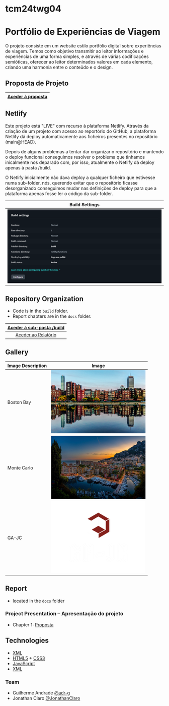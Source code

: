 # tcm24twg04
# Portfólio de Experiências de Viagem

O projeto consiste em um website estilo portfólio digital sobre experiências de viagem. Temos como objetivo transmitir ao leitor informações e experiências de uma forma simples, e através de várias codificações semióticas, oferecer ao leitor determinados valores em cada elemento, criando uma harmonia entre o conteûdo e o design.

## Proposta de Projeto

| [Aceder à proposta](docs/Proposta.md) |
|:----------------------------------:|

## Netlify

Este projeto está "LIVE" com recurso à plataforma Netlify.
Através da criação de um projeto com acesso ao reportório do GitHub, a plataforma Netlify dá deploy automaticamente aos ficheiros presentes no repositório (main@HEAD).

Depois de alguns problemas a tentar dar organizar o repositório e mantendo o deploy funcional conseguimos resolver o problema que tinhamos inicalmente nos deparado com, por isso,  atualmente o Netlify dá deploy apenas à pasta /build. 

O Netlify inicialmente não dava deploy a qualquer ficheiro que estivesse numa sub-folder, nós, querendo evitar que o repositório ficasse desorganizado conseguimos mudar nas definições de deploy para que a plataforma apenas fosse ler o código da sub-folder.

| Build Settings |
|-------------------|
| <img src="docs/docs-img/build_settings.png" alt="Image 1" width="600" /> |

## Repository Organization

- Code is in the `build` folder.
- Report chapters are in the `docs` folder.

| [Aceder à sub-pasta /build](build/) |
|:----------------------------------:|
| [Aceder ao Relatório](docs/Relatório.md) |

## Gallery

| Image Description | Image |
|-------------------|-------|
| Boston Bay   | <img src="build/images/Boston_Back_Bay.jpg" alt="Image 1" width="300" /> |
| Monte Carlo   | <img src="build/images/monte-carlo.jpg" alt="Image 1" width="300" /> |
| GA-JC   | <img src="build/images/GA-JC.png" alt="Image 1" width="300" /> |

## Report
- located in the `docs` folder

### Project Presentation – Apresentação do projeto
- Chapter 1: [Proposta](docs/Proposta.md)

## Technologies

- [XML](https://www.w3schools.com/xml/)
- [HTML5](https://www.w3schools.com/html/html5_intro.asp) + [CSS3](https://www.w3schools.com/css/css_intro.asp)
- [JavaScript](https://www.w3schools.com/js/)
- [XML](https://www.w3schools.com/xml/)



### Team
- Guilherme Andrade [@adr-g](https://github.com/adr-g)
- Jonathan Claro [@JonathanClaro](https://github.com/JonathanClaro)
